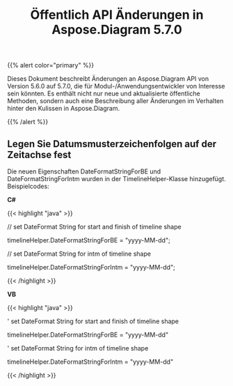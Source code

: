 ﻿---
title: Öffentlich API Änderungen in Aspose.Diagram 5.7.0
type: docs
weight: 30
url: /de/net/public-api-changes-in-aspose-diagram-5-7-0/
---
{{% alert color="primary" %}} 

Dieses Dokument beschreibt Änderungen an Aspose.Diagram API von Version 5.6.0 auf 5.7.0, die für Modul-/Anwendungsentwickler von Interesse sein könnten. Es enthält nicht nur neue und aktualisierte öffentliche Methoden, sondern auch eine Beschreibung aller Änderungen im Verhalten hinter den Kulissen in Aspose.Diagram.

{{% /alert %}} 
## **Legen Sie Datumsmusterzeichenfolgen auf der Zeitachse fest**
Die neuen Eigenschaften DateFormatStringForBE und DateFormatStringForIntm wurden in der TimelineHelper-Klasse hinzugefügt. Beispielcodes:

**C#**

{{< highlight "java" >}}

 // set DateFormat String for start and finish of timeline shape

timelineHelper.DateFormatStringForBE = "yyyy-MM-dd";

// set DateFormat String for intm of timeline shape

timelineHelper.DateFormatStringForIntm = "yyyy-MM-dd";

{{< /highlight >}}

**VB**

{{< highlight "java" >}}

 ' set DateFormat String for start and finish of timeline shape

timelineHelper.DateFormatStringForBE = "yyyy-MM-dd"

' set DateFormat String for intm of timeline shape

timelineHelper.DateFormatStringForIntm = "yyyy-MM-dd"

{{< /highlight >}}
